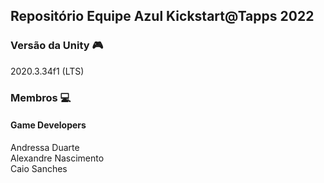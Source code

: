 ## Repositório Equipe Azul Kickstart@Tapps 2022

### Versão da Unity 🎮
2020.3.34f1 (LTS)

### Membros 💻
#### Game Developers
Andressa Duarte  
Alexandre Nascimento  
Caio Sanches  

